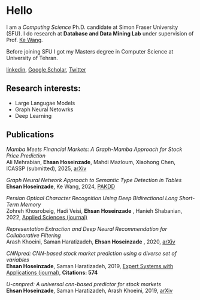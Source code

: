 # Hello
I am a *Computing Science* Ph.D. candidate at Simon Fraser University (SFU). I do research at **Database and Data Mining Lab** under supervision of Prof. [Ke Wang](https://www.cs.sfu.ca/~wangk/).



Before joining SFU I got my Masters degree in Computer Science at University of Tehran.

[linkedin](https://linkedin.com/in/hoseinzadeehsan), [Google Scholar](https://scholar.google.com/citations?user=etOQcg8AAAAJ&hl=en), [Twitter](https://twitter.com/hoseinzadeehsan)


## Research interests:
* Large Langugae Models
* Graph Neural Netowrks
* Deep Learning




## Publications

*Mamba Meets Financial Markets: A Graph-Mamba Approach for Stock Price Prediction*  
Ali Mehrabian, **Ehsan Hoseinzade**, Mahdi Mazloum, Xiaohong Chen, ICASSP (submitted), 2025, [arXiv](https://arxiv.org/pdf/2410.03707)

*Graph Neural Network Approach to Semantic Type Detection in Tables*  
**Ehsan Hoseinzade**, Ke Wang, 2024, [PAKDD]([https://arxiv.org/abs/1911.12540](https://arxiv.org/pdf/2405.00123))

*Persian Optical Character Recognition Using Deep Bidirectional Long Short-Term Memory*  
Zohreh Khosrobeig, Hadi Veisi, **Ehsan Hoseinzade** , Hanieh Shabanian, 2022, [Applied Sciences (journal)](https://www.mdpi.com/2076-3417/12/22/11760/pdf)

*Representation Extraction and Deep Neural Recommendation for Collaborative Filtering*  
Arash Khoeini, Saman Haratizadeh, **Ehsan Hoseinzade** , 2020, [arXiv](https://arxiv.org/abs/2012.04979)

*CNNpred: CNN-based stock market prediction using a diverse set of variables*  
**Ehsan Hoseinzade**, Saman Haratizadeh, 2019, [Expert Systems with Applications (journal)](https://www.sciencedirect.com/science/article/pii/S0957417419301915), **Citations: 574**

*U-cnnpred: A universal cnn-based predictor for stock markets*  
**Ehsan Hoseinzade**, Saman Haratizadeh, Arash Khoeini, 2019, [arXiv](https://arxiv.org/abs/1911.12540)

